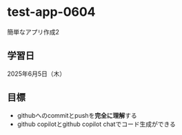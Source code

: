 # test-app-0604
簡単なアプリ作成2

## 学習日
2025年6月5日（木）

## 目標
-  githubへのcommitとpushを**完全に理解**する
-  github copilotとgithub copilot chatでコード生成ができる